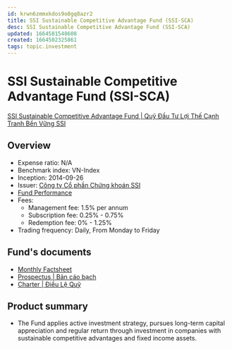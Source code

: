 ```yaml
---
id: krwn6zmmxkdos9o8gq8azr2
title: SSI Sustainable Competitive Advantage Fund (SSI-SCA)
desc: SSI Sustainable Competitive Advantage Fund (SSI-SCA)
updated: 1664581548608
created: 1664502325861
tags: topic.investment
---
```

# SSI Sustainable Competitive Advantage Fund (SSI-SCA)

[SSI Sustainable Competitive Advantage Fund | Quỹ Đầu Tư Lợi Thế Cạnh Tranh Bền Vững SSI](https://www.ssi.com.vn/en/ssiam/fund-information-ssi-sca)

## Overview

- Expense ratio: N/A
- Benchmark index: VN-Index
- Inception: 2014-09-26
- Issuer: [Công ty Cổ phần Chứng khoán SSI](https://www.ssi.com.vn/)
- [Fund Performance](https://www.ssi.com.vn/en/ssiam/performance-ssi-sca)
- Fees:
    - Management fee: 1.5% per annum
    - Subscription fee: 0.25% - 0.75%
    - Redemption fee: 0% - 1.25%
- Trading frequency: Daily, From Monday to Friday

## Fund's documents

- [Monthly Factsheet](https://www.ssi.com.vn/upload/files/QuanLyQuy/Tai-lieu-quy/SCA/Bao-cao-hoat-dong-thang/SSI-SCA%20Fund%20Factsheet%2031082022_ENG_SSIAM.pdf)
- [Prospectus | Bản cáo bạch](https://www.ssi.com.vn/upload/files/QuanLyQuy/SSI-SCA%20PROSPECTUS%20ENG%202022%20-%20Clean.pdf)
- [Charter | Điều Lệ Quỹ](https://www.ssi.com.vn/en/ssiam/documents-and-forms?filter_fund=ASSETMANAGEMENT-TAILIEUQUYSCA&filter_type=2)

## Product summary

- The Fund applies active investment strategy, pursues long-term capital appreciation and regular return through investment in companies with sustainable competitive advantages and fixed income assets.